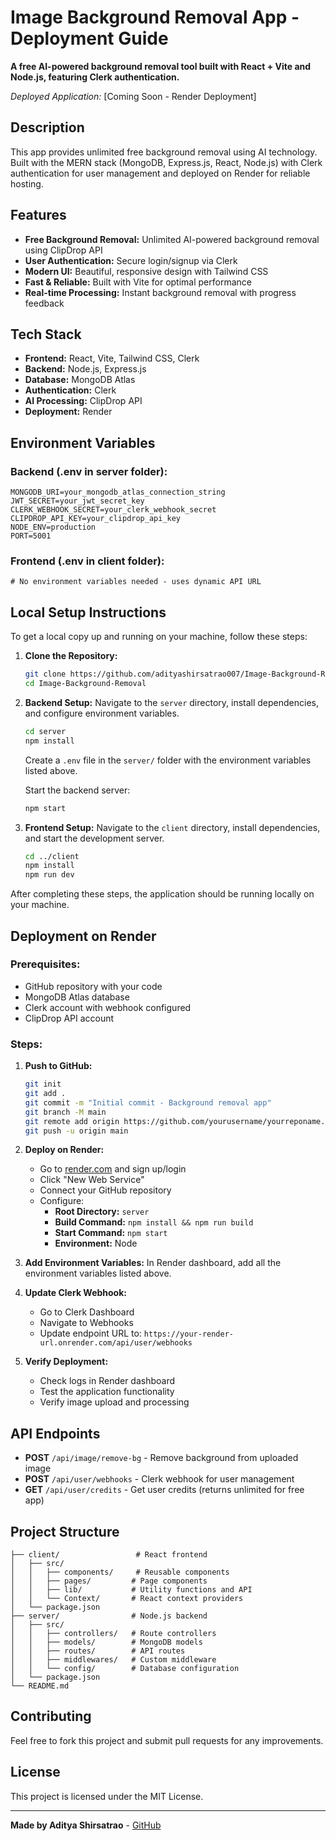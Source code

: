 # Image Background Removal App - Deployment Guide

**A free AI-powered background removal tool built with React + Vite and Node.js, featuring Clerk authentication.**

_Deployed Application:_ [Coming Soon - Render Deployment]

## Description

This app provides unlimited free background removal using AI technology. Built with the MERN stack (MongoDB, Express.js, React, Node.js) with Clerk authentication for user management and deployed on Render for reliable hosting.

## Features

- **Free Background Removal:** Unlimited AI-powered background removal using ClipDrop API
- **User Authentication:** Secure login/signup via Clerk
- **Modern UI:** Beautiful, responsive design with Tailwind CSS
- **Fast & Reliable:** Built with Vite for optimal performance
- **Real-time Processing:** Instant background removal with progress feedback

## Tech Stack

- **Frontend:** React, Vite, Tailwind CSS, Clerk
- **Backend:** Node.js, Express.js
- **Database:** MongoDB Atlas
- **Authentication:** Clerk
- **AI Processing:** ClipDrop API
- **Deployment:** Render

## Environment Variables

### Backend (.env in server folder):

```
MONGODB_URI=your_mongodb_atlas_connection_string
JWT_SECRET=your_jwt_secret_key
CLERK_WEBHOOK_SECRET=your_clerk_webhook_secret
CLIPDROP_API_KEY=your_clipdrop_api_key
NODE_ENV=production
PORT=5001
```

### Frontend (.env in client folder):

```
# No environment variables needed - uses dynamic API URL
```

## Local Setup Instructions

To get a local copy up and running on your machine, follow these steps:

1. **Clone the Repository:**

   ```bash
   git clone https://github.com/adityashirsatrao007/Image-Background-Removal.git
   cd Image-Background-Removal
   ```

2. **Backend Setup:**
   Navigate to the `server` directory, install dependencies, and configure environment variables.

   ```bash
   cd server
   npm install
   ```

   Create a `.env` file in the `server/` folder with the environment variables listed above.

   Start the backend server:

   ```bash
   npm start
   ```

3. **Frontend Setup:**
   Navigate to the `client` directory, install dependencies, and start the development server.
   ```bash
   cd ../client
   npm install
   npm run dev
   ```

After completing these steps, the application should be running locally on your machine.

## Deployment on Render

### Prerequisites:

- GitHub repository with your code
- MongoDB Atlas database
- Clerk account with webhook configured
- ClipDrop API account

### Steps:

1. **Push to GitHub:**

   ```bash
   git init
   git add .
   git commit -m "Initial commit - Background removal app"
   git branch -M main
   git remote add origin https://github.com/yourusername/yourreponame.git
   git push -u origin main
   ```

2. **Deploy on Render:**
   - Go to [render.com](https://render.com) and sign up/login
   - Click "New Web Service"
   - Connect your GitHub repository
   - Configure:
     - **Root Directory:** `server`
     - **Build Command:** `npm install && npm run build`
     - **Start Command:** `npm start`
     - **Environment:** Node
3. **Add Environment Variables:**
   In Render dashboard, add all the environment variables listed above.

4. **Update Clerk Webhook:**

   - Go to Clerk Dashboard
   - Navigate to Webhooks
   - Update endpoint URL to: `https://your-render-url.onrender.com/api/user/webhooks`

5. **Verify Deployment:**
   - Check logs in Render dashboard
   - Test the application functionality
   - Verify image upload and processing

## API Endpoints

- **POST** `/api/image/remove-bg` - Remove background from uploaded image
- **POST** `/api/user/webhooks` - Clerk webhook for user management
- **GET** `/api/user/credits` - Get user credits (returns unlimited for free app)

## Project Structure

```
├── client/                 # React frontend
│   ├── src/
│   │   ├── components/     # Reusable components
│   │   ├── pages/         # Page components
│   │   ├── lib/           # Utility functions and API
│   │   └── Context/       # React context providers
│   └── package.json
├── server/                # Node.js backend
│   ├── src/
│   │   ├── controllers/   # Route controllers
│   │   ├── models/        # MongoDB models
│   │   ├── routes/        # API routes
│   │   ├── middlewares/   # Custom middleware
│   │   └── config/        # Database configuration
│   └── package.json
└── README.md
```

## Contributing

Feel free to fork this project and submit pull requests for any improvements.

## License

This project is licensed under the MIT License.

---

**Made by Aditya Shirsatrao** - [GitHub](https://github.com/adityashirsatrao007)
